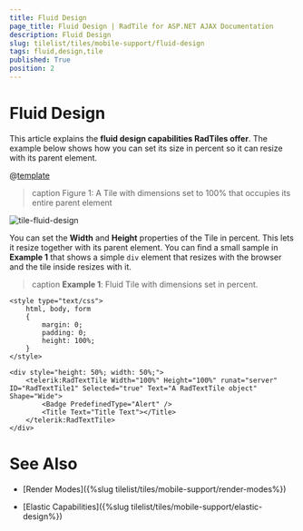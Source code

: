 ```yaml
---
title: Fluid Design
page_title: Fluid Design | RadTile for ASP.NET AJAX Documentation
description: Fluid Design
slug: tilelist/tiles/mobile-support/fluid-design
tags: fluid,design,tile
published: True
position: 2
---
```


# Fluid Design


This article explains the **fluid design capabilities RadTiles offer**. The example below shows how you can set its size in percent so it can resize with its parent element.

@[template](/_templates/common/render-mode.md#resp-design-desc "slug-el: tilelist/tiles/mobile-support/elastic-design, slug-fl: no")

>caption Figure 1: A Tile with dimensions set to 100% that occupies its entire parent element

![tile-fluid-design](images/fluid-tile-overview.png)


You can set the **Width** and **Height** properties of the Tile in percent. This lets it resize together with its parent element. You can find a small sample in **Example 1** that shows a simple `div` element that resizes with the browser and the tile inside resizes with it.

>caption **Example 1**: Fluid Tile with dimensions set in percent.

````
<style type="text/css">
	html, body, form
	{
		margin: 0;
		padding: 0;
		height: 100%;
	}
</style>

<div style="height: 50%; width: 50%;">
	<telerik:RadTextTile Width="100%" Height="100%" runat="server" ID="RadTextTile1" Selected="true" Text="A RadTextTile object" Shape="Wide">
		<Badge PredefinedType="Alert" />
		<Title Text="Title Text"></Title>
	</telerik:RadTextTile>
</div>
````


# See Also

* [Render Modes]({%slug tilelist/tiles/mobile-support/render-modes%})

* [Elastic Capabilities]({%slug tilelist/tiles/mobile-support/elastic-design%})
